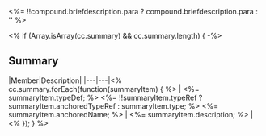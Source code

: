 <%= !!compound.briefdescription.para ? compound.briefdescription.para : '' %>

<% if (Array.isArray(cc.summary) && cc.summary.length) { -%>
## Summary

|Member|Description|
|---|---|<%  
    cc.summary.forEach(function(summaryItem) {
        %>
        | <%= summaryItem.typeDef; %> <%= !!summaryItem.typeRef ? summaryItem.anchoredTypeRef : summaryItem.type; %> <%= summaryItem.anchoredName; %> | <%= summaryItem.description; %> |<% 
    }); 
} %>